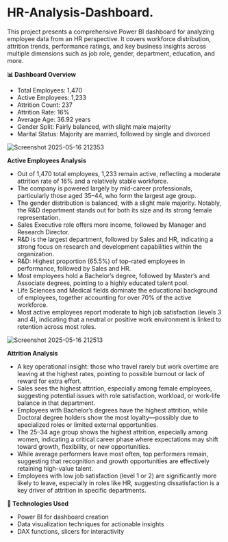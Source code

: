 # HR-Analysis-Dashboard.
This project presents a comprehensive Power BI dashboard for analyzing employee data from an HR perspective. It covers workforce distribution, attrition trends, performance ratings, and key business insights across multiple dimensions such as job role, gender, department, education, and more.

**📊 Dashboard Overview**
- Total Employees: 1,470
- Active Employees: 1,233
- Attrition Count: 237
- Attrition Rate: 16%
- Average Age: 36.92 years
- Gender Split: Fairly balanced, with slight male majority
- Marital Status: Majority are married, followed by single and divorced

![Screenshot 2025-05-16 212353](https://github.com/user-attachments/assets/2b4d506e-0d07-4c63-baa8-dac95e44c4e9)

**Active Employees Analysis**
- Out of 1,470 total employees, 1,233 remain active, reflecting a moderate attrition rate of 16% and a relatively stable workforce.
- The company is powered largely by mid-career professionals, particularly those aged 35–44, who form the largest age group.
- The gender distribution is balanced, with a slight male majority. Notably, the R&D department stands out for both its size and its strong female representation.
- Sales Executive role offers more income, followed by Manager and Research Director.
- R&D is the largest department, followed by Sales and HR, indicating a strong focus on research and development capabilities within the organization.
- R&D: Highest proportion (65.5%) of top-rated employees in performance, followed by Sales and HR.
- Most employees hold a Bachelor’s degree, followed by Master’s and Associate degrees, pointing to a highly educated talent pool.
- Life Sciences and Medical fields dominate the educational background of employees, together accounting for over 70% of the active workforce.
- Most active employees report moderate to high job satisfaction (levels 3 and 4), indicating that a neutral or positive work environment is linked to retention across most roles.

![Screenshot 2025-05-16 212513](https://github.com/user-attachments/assets/ca4543e1-9868-4be4-8e98-239a7d73948a)

**Attrition Analysis**
- A key operational insight: those who travel rarely but work overtime are leaving at the highest rates, pointing to possible burnout or lack of reward for extra effort.
- Sales sees the highest attrition, especially among female employees, suggesting potential issues with role satisfaction, workload, or work-life balance in that department.
- Employees with Bachelor’s degrees have the highest attrition, while Doctoral degree holders show the most loyalty—possibly due to specialized roles or limited external opportunities.
- The 25–34 age group shows the highest attrition, especially among women, indicating a critical career phase where expectations may shift toward growth, flexibility, or new opportunities.
- While average performers leave most often, top performers remain, suggesting that recognition and growth opportunities are effectively retaining high-value talent.
- Employees with low job satisfaction (level 1 or 2) are significantly more likely to leave, especially in roles like HR, suggesting dissatisfaction is a key driver of attrition in specific departments.

**📌 Technologies Used**
- Power BI for dashboard creation
- Data visualization techniques for actionable insights
- DAX functions, slicers for interactivity

